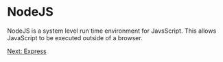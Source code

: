 
# NodeJS

NodeJS is a system level run time environment for JavsScript. This allows JavaScript to be executed outside of a browser.

[Next: Express](02-Express.md)
